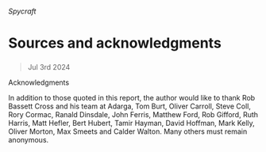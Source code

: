 ###### Spycraft
# Sources and acknowledgments 
#####  
> Jul 3rd 2024 
Acknowledgments
In addition to those quoted in this report, the author would like to thank Rob Bassett Cross and his team at Adarga, Tom Burt, Oliver Carroll, Steve Coll, Rory Cormac, Ranald Dinsdale, John Ferris, Matthew Ford, Rob Gifford, Ruth Harris, Matt Hefler, Bert Hubert, Tamir Hayman, David Hoffman, Mark Kelly, Oliver Morton, Max Smeets and Calder Walton. Many others must remain anonymous.

